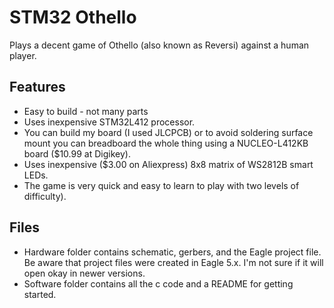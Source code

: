# STM32 Othello
Plays a decent game of Othello (also known as Reversi) against a human player.

## Features

- Easy to build - not many parts
- Uses inexpensive STM32L412 processor.
- You can build my board (I used JLCPCB) or to avoid soldering surface mount you can breadboard the whole thing using a NUCLEO-L412KB board ($10.99 at Digikey).
- Uses inexpensive ($3.00 on Aliexpress) 8x8 matrix of WS2812B smart LEDs. 
- The game is very quick and easy to learn to play with two levels of difficulty).

## Files

- Hardware folder contains schematic, gerbers, and the Eagle project file. Be aware that project files were created in Eagle 5.x. I'm not sure if it will open okay in newer versions.
- Software folder contains all the c code and a README for getting started. 
